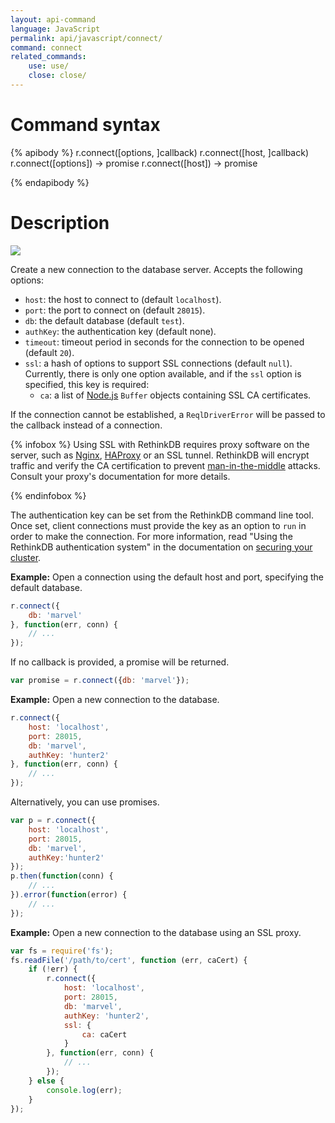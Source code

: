 ```yaml
---
layout: api-command
language: JavaScript
permalink: api/javascript/connect/
command: connect
related_commands:
    use: use/
    close: close/
---
```


# Command syntax #

{% apibody %}
r.connect([options, ]callback)
r.connect([host, ]callback)
r.connect([options]) &rarr; promise
r.connect([host]) &rarr; promise

{% endapibody %}

# Description #

<img src="/assets/images/docs/api_illustrations/connect_javascript.png" class="api_command_illustration" />

Create a new connection to the database server. Accepts the following
options:

- `host`: the host to connect to (default `localhost`).
- `port`: the port to connect on (default `28015`).
- `db`: the default database (default `test`).
- `authKey`: the authentication key (default none).
- `timeout`: timeout period in seconds for the connection to be opened (default `20`).
- `ssl`: a hash of options to support SSL connections (default `null`). Currently, there is only one option available, and if the `ssl` option is specified, this key is required:
    - `ca`: a list of [Node.js](http://nodejs.org) `Buffer` objects containing SSL CA certificates.

If the connection cannot be established, a `ReqlDriverError` will be passed to the callback instead of a connection.

{% infobox %}
Using SSL with RethinkDB requires proxy software on the server, such as [Nginx][], [HAProxy][] or an SSL tunnel. RethinkDB will encrypt traffic and verify the CA certification to prevent [man-in-the-middle][mitm] attacks. Consult your proxy's documentation for more details.

[Nginx]: http://nginx.org/
[HAProxy]: http://www.haproxy.org/
[mitm]: http://en.wikipedia.org/wiki/Man-in-the-middle_attack
{% endinfobox %}

The authentication key can be set from the RethinkDB command line tool. Once set, client connections must provide the key as an option to `run` in order to make the connection. For more information, read "Using the RethinkDB authentication system" in the documentation on [securing your cluster](http://rethinkdb.com/docs/security/).

__Example:__ Open a connection using the default host and port, specifying the default database.

```js
r.connect({
    db: 'marvel'
}, function(err, conn) {
    // ...
});
```

If no callback is provided, a promise will be returned.

```js
var promise = r.connect({db: 'marvel'});
```

__Example:__ Open a new connection to the database.

```js
r.connect({
    host: 'localhost',
    port: 28015,
    db: 'marvel',
    authKey: 'hunter2'
}, function(err, conn) {
    // ...
});
```

Alternatively, you can use promises.

```js
var p = r.connect({
    host: 'localhost',
    port: 28015,
    db: 'marvel',
    authKey:'hunter2'
});
p.then(function(conn) {
    // ...
}).error(function(error) {
    // ...
});
```

__Example:__ Open a new connection to the database using an SSL proxy.

```js
var fs = require('fs');
fs.readFile('/path/to/cert', function (err, caCert) {
    if (!err) {
        r.connect({
            host: 'localhost',
            port: 28015,
            db: 'marvel',
            authKey: 'hunter2',
            ssl: {
                ca: caCert
            }
        }, function(err, conn) {
            // ...
        });
    } else {
        console.log(err);
    }
});
```
